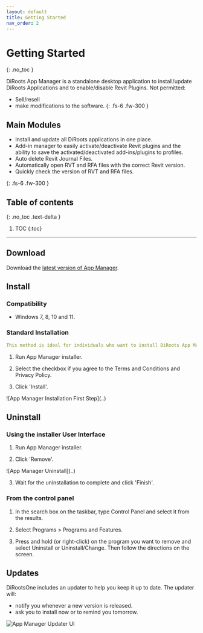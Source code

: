 ```yaml
---
layout: default
title: Getting Started
nav_order: 2
---
```


# Getting Started
{: .no_toc }

DiRoots App Manager is a standalone desktop application to install/update DiRoots Applications and to enable/disable Revit Plugins.
Not permitted:
-	Sell/resell
-	make modifications to the software.
{: .fs-6 .fw-300 }

## Main Modules

- Install and update all DiRoots applications in one place.
- Add-in manager to easily activate/deactivate Revit plugins and the ability to save the activated/deactivated add-ins/plugins to profiles.
- Auto delete Revit Journal Files.
- Automatically open RVT and RFA files with the correct Revit version.
- Quickly check the version of RVT and RFA files.

{: .fs-6 .fw-300 }

## Table of contents
{: .no_toc .text-delta }

1. TOC
{:toc}

---

## Download

Download the [latest version of App Manager](https://diroots.com/apps/diroots-app-manager/#downloadForm).

## Install

### Compatibility
- Windows 7, 8, 10 and 11.

### Standard Installation

```yaml
This method is ideal for individuals who want to install DiRoots App Manager in one computer.
```

1. Run App Manager installer.

2. Select the checkbox if you agree to the Terms and Conditions and Privacy Policy.

3. Click 'Install'.

![App Manager Installation First Step](..\)

## Uninstall

### Using the installer User Interface

1. Run App Manager installer.

2. Click 'Remove'.

![App Manager Uninstall](..\)

3. Wait for the uninstallation to complete and click 'Finish'.

### From the control panel

1. In the search box on the taskbar, type Control Panel and select it from the results.

2. Select Programs > Programs and Features.

3. Press and hold (or right-click) on the program you want to remove and select Uninstall or Uninstall/Change. Then follow the directions on the screen.

## Updates

DiRootsOne includes an updater to help you keep it up to date. 
The updater will:
- notify you whenever a new version is released.
- ask you to install now or to remind you tomorrow.

![App Manager Updater UI](../)